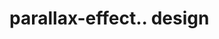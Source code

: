 # parallax-effect.. design                                                                                                                                                                                                                                                                     
                                     

